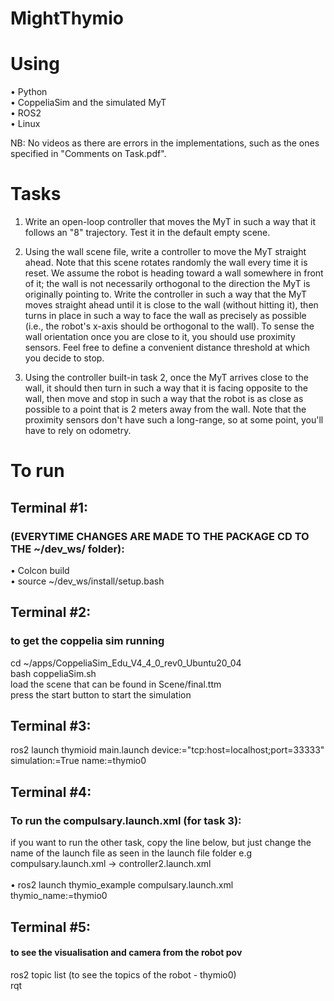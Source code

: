 # MightThymio
# Using 
• Python <br>
• CoppeliaSim and the simulated MyT <br>
• ROS2 <br>
• Linux <br>

NB: No videos as there are errors in the implementations, such as the ones specified in "Comments on Task.pdf". <br>

# Tasks
1. Write an open-loop controller that moves the MyT in such a way that it follows an "8" trajectory. Test it in the default empty scene. 

2. Using the wall scene file, write a controller to move the MyT straight ahead. Note that this scene rotates randomly the wall every time it is reset. We assume the robot is heading toward a wall somewhere in front of it; the wall is not necessarily orthogonal to the direction the MyT is originally pointing to. Write the controller in such a way that the MyT moves straight ahead until it is close to the wall (without hitting it), then turns in place in such a way to face the wall as precisely as possible (i.e., the robot's x-axis should be orthogonal to the wall). To sense the wall orientation once you are close to it, you should use proximity sensors. Feel free to define a convenient distance threshold at which you decide to stop. 

3. Using the controller built-in task 2, once the MyT arrives close to the wall, it should then turn in such a way that it is facing opposite to the wall, then move and stop in such a way that the robot is as close as possible to a point that is 2 meters away from the wall. Note that the proximity sensors don't have such a long-range, so at some point, you'll have to rely on odometry. <br>

# To run 
## Terminal #1:
### (EVERYTIME CHANGES ARE MADE TO THE PACKAGE CD TO THE ~/dev_ws/ folder): <br>
•	Colcon build <br>
•	source ~/dev_ws/install/setup.bash <br>

## Terminal #2:
### to get the coppelia sim running
cd ~/apps/CoppeliaSim_Edu_V4_4_0_rev0_Ubuntu20_04<br>
bash coppeliaSim.sh <br>
load the scene that can be found in Scene/final.ttm <br>
press the start button to start the simulation <br>


## Terminal #3:
ros2 launch thymioid main.launch device:="tcp:host=localhost;port=33333" simulation:=True name:=thymio0


## Terminal #4:
### To run the compulsary.launch.xml (for task 3):
if you want to run the other task, copy the line below, but just change the name of the launch file as seen in the launch file folder e.g compulsary.launch.xml -> controller2.launch.xml  <br>  <br>
• ros2 launch thymio_example compulsary.launch.xml thymio_name:=thymio0 <br>


## Terminal #5:
#### to see the visualisation and camera from the robot pov
ros2 topic list (to see the topics of the robot - thymio0) <br>
rqt


